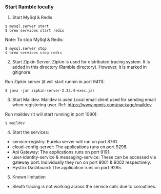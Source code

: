 ### Start Ramble locally

1. Start MySql & Redis

```
$ mysql.server start
$ brew services start redis
```

Note: To stop MySql & Redis:
```
$ mysql.server stop
$ brew services stop redis
```

2. Start Zipkin Server. 
Zipkin is used for distributed tracing system. It is added in this directory (Ramble directory).
However, it is marked in gitignore.

Run Zipkin server (it will start runnin in port 9411):
```
$ java -jar zipkin-server-2.23.4-exec.jar
```

3. Start Maildev.
Maildev is used Local email client used for sending email when registering user. Ref: https://www.npmjs.com/package/maildev

Run maildev (it will start running in port 1080):
```
$ maildev
```

4. Start the services:

- service-registry: Eureka server will run on port 8761.
- cloud-config-server: The applications runs on port 9296.
- Api Gateway: The applications runs on port 9191.
- user-identity-service & messaging-service: These can be accessed via gateway port. Individually they run on port 9001 & 9002 respectively. 
- Hystrix Dashboard: The application runs on port 9295.

5. Known limitation

- Sleuth tracing is not working across the service calls due to coroutines.